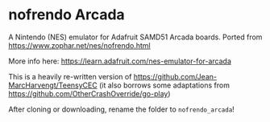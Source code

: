 # nofrendo Arcada

A Nintendo (NES) emulator for Adafruit SAMD51 Arcada boards. Ported from https://www.zophar.net/nes/nofrendo.html

More info here: https://learn.adafruit.com/nes-emulator-for-arcada

This is a heavily re-written version of https://github.com/Jean-MarcHarvengt/TeensyCEC (it also borrows some adaptations from https://github.com/OtherCrashOverride/go-play)

After cloning or downloading, rename the folder to `nofrendo_arcada`!
